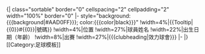 {| class="sortable" border="0" cellspacing="2" cellpadding="2" width="100%" border="0" 
|- style="background:{{{background|#AAD0FF}}}; color:{{{color|black}}}"
!width=4%|{{Tooltip|{{0}}#{{0}}|號碼}}
!width=4%|位置
!width=27%|球員姓名
!width=22%|出生日期（年齡）
!width=8%|出賽
!width=27%|{{{clubheading|效力球會}}}
|-<noinclude>
|}
[[Category:足球模板]]

</noinclude>